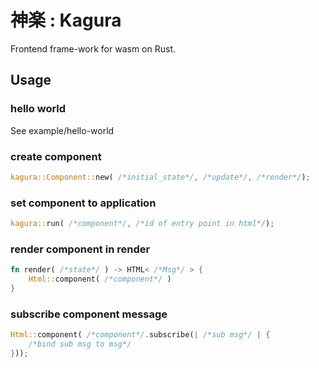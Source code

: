 # 神楽 : Kagura

Frontend frame-work for wasm on Rust.

## Usage

### hello world

See example/hello-world

### create component

```Rust
kagura::Component::new( /*initial_state*/, /*update*/, /*render*/);
```

### set component to application

```Rust
kagura::run( /*component*/, /*id of entry point in html*/);
```

### render component in render

```Rust
fn render( /*state*/ ) -> HTML< /*Msg*/ > {
    Html::component( /*component*/ )
}
```

### subscribe component message

```Rust
Html::component( /*component*/.subscribe(| /*sub msg*/ | {
    /*bind sub msg to msg*/
}));
```
